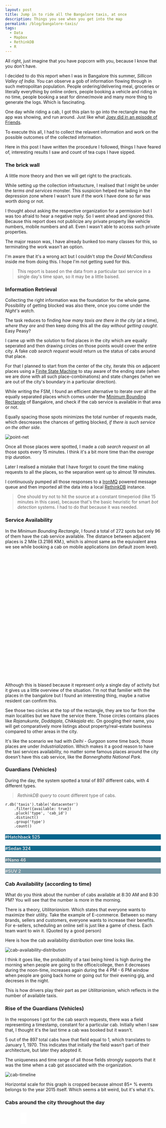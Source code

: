 ```yaml
---
layout: post
title: Jump in to ride all the Bangalore taxis, at once
description: Things you see when you get into the map
permalink: /blog/bangalore-taxis/
tags:
  - Data
  - Mapbox
  - RethinkDB
  - R
---
```


All right, just imagine that you have popcorn with you, because I know that you don't have.

I decided to do this report when I was in Bangalore this summer, *Sillicon Valley of India*. You can observe a gob of information flowing through in such metropolitan population. People ordering/delivering meal, groceries or literally everything by online orders, people booking a vehicle and riding in no time, people booking a seat for dinner/movie and many more thing to generate the logs. Which is fascinating.

One day while riding a cab, I got this plan to go into the rectangle map the app was showing, and run around. Just like what [Joey did in an episode of Friends](https://www.youtube.com/watch?v=oKCIMX2dsEc).

To execute this all, I had to collect the relavent information and work on the possible outcomes of the collected information.

Here in this post I have written the procedure I followed, things I have feared of, interesting results I saw and count of tea cups I have sipped.

### The brick wall

A little more theory and then we will get right to the practicals.

While setting up the collection infrastucture, I realised that I might be under the *terms and services* monster. This suspicion helped me lading in the depression zone where I wasn't sure if the work I have done so far was worth doing or not.

I thought about asking the respective organization for a permission but I was too afraid to hear a negative reply. So I went ahead and ignored this. Because this report does not publicize any private property like vehicle numbers, mobile numbers and all. Even I wasn't able to access such private properties.

The major reason was, I have already bunked too many classes for this, so terminating the work wasn't an option.

I'm aware that it's a wrong act but I couldn't stop the *David McCandless* inside me from doing this. I hope I'm not getting sued for this.

> This report is based on the data from a particular taxi service in a single day's time span, so it may be a little baised.

### Information Retrieval

Collecting the right information was the foundation for the whole game. Possibility of getting blocked was also there, once you come under the *Night's watch*.

The task reduces to finding *how many taxis are there in the city* (at a time), *where they are* and then keep doing this all the day *without getting caught*. Easy Peasy?

I came up with the solution to find places in the city which are equally seperated and then drawing circles on those points would cover the entire city. A fake *cab search request* would return us the status of cabs around that place.

For that I planned to start from the center of the city, iterate this on adjacent places using a [Finite State Machine](https://en.wikipedia.org/wiki/Finite-state_machine) to stay aware of the ending state (when we are done with all such place-combinations) and state changes (when we are out of the city's boundary in a particular direction).

While writing the FSM, I found an efficient alternative to iterate over all the equally separated places which comes under the [Minimum Bounding Rectangle](https://en.wikipedia.org/wiki/Minimum_bounding_rectangle) of Bangalore, and check if the cab service is available in that area or not.

Equally spacing those spots minimizes the total number of requests made, which descreases the chances of getting blocked, *if there is such service on the other side*.

![point-net]({{http://localhost:4000}}/assets/bangalore-taxis/point-net.png "Equally separated places")

Once all those places were spotted, I made a *cab search request* on all those spots every 15 minutes. I think it's a bit more time than the *average trip duration*.

Later I realised a mistake that I have forgot to count the time making requests to all the places, so the separation went up to almost 19 minutes.

I continuously pumped all those responses to a [IronMQ](http://www.iron.io/mq/) powered message queue and then imported all the data into a local [RethinkDB](http://rethinkdb.com/) instance.

> One should try not to hit the source at a constant timeperiod (like 15 minutes in this case), because that's the basic heuristic for smart *bot detection* systems. I had to do that because it was needed.

### Service Availability

In the *Minimum Bounding Rectangle*, I found a total of 272 spots but only 96 of them have the cab service available. The distance between adjacent places is 2 Mile (3.2186 KM.), which is almost same as the equivalent area we see while booking a cab on mobile applications (on default zoom level).

<div id='availability-map' style="height:400px;"></div>

Although this is biased because it represent only a single day of activity but it gives us a little overview of the situation. I'm not that familier with the places in the bangalore but I found an interesting thing, maybe a native resident can confirm this.

See those two circles at the top of the rectangle, they are too far from the main localities but we have the service there. Those circles contains places like *Rajanukunte*, *Doddajala*, *Chikkajala* etc. On googling their name, you will get comparatively more listings about property/real-estate business compared to other areas in the city.

It's like the scenario we had with *Delhi - Gurgaon* some time back, those places are under *Industrialization*. Which makes it a good reason to have the taxi services availability, no matter some famous places around the city doesn't have this cab service, like the *Bannerghatta National Park*.

### Guardians (Vehicles)

During the day, the system spotted a total of 897 different cabs, with 4 different types.

> *RethinkDB query* to count different type of cabs.

```
r.db('taxis').table('datacenter')
	.filter({available: true})
	.pluck('type', 'cab_id')
	.distinct()
	.group('type')
	.count()
```

<div class="row">
	<div class="col s12 m6 l3 center-align" style="color:#DDD;background:#00648C;">
	  <h4>#Hatchback 525</h4>
	</div>
	<div class="col s12 m6 l3 center-align" style="color:#DDD;background:#10698C;">
	  <h4>#Sedan 324</h4>
	</div>
	<div class="col s12 m6 l3 center-align" style="color:#DDD;background:#4F7B8C;">
	  <h4>#Nano 46</h4>
	</div>
	<div class="col s12 m6 l3 center-align" style="color:#DDD;background:#7497A5;">
	  <h4>#SUV 2</h4>
	</div>
</div>

### Cab Availability (according to time)

What do you think about the number of cabs available at 8:30 AM and 8:30 PM? You will see that the number is more in the morning.

There is a theory, *Utilitarianism*. Which states that everyone wants to maximize their utility. Take the example of E-commerce. Between so many brands, sellers and customers, everyone wants to increase their benefits. For e-sellers, scheduling an online sell is just like a game of chess. Each team want to win it. (Quoted by a good person)

Here is how the cab availability distribution over time looks like.

![cab-availability-distribution]({{http://localhost:4000}}/assets/bangalore-taxis/distribution.png "Cab availability distribution over time")

I think it goes like, the probability of a taxi being hired is high during the morning when people are going to the office/college, then it decreases during the noon-time, increases again during the 4 PM - 6 PM window when people are going back home or going out for their evening gig, and decreses in the night.

This is how drivers play their part as per *Utilitarianism*, which reflects in the number of available taxis.

### Rise of the Guardians (Vehicles)

In the responses I got for the cab search requests, there was a field representing a timestamp, constant for a particular cab. Initially when I saw that, I thought it's the last time a cab was booked but it wasn't.

5 out of the 897 total cabs have that field equal to 1, which translates to January 1, 1970. This indicates that initially the field wasn't part of their architecture, but later they adopted it.

The uniqueness and time range of all those fields strongly supports that it was the time when a cab got associated with the organization. 

![cab-timeline]({{http://localhost:4000}}/assets/bangalore-taxis/timeline.png "Cab timeline")

Horizontal scale for this graph is cropped because almost 85+ % events belongs to the year 2015 itself. Which seems a bit weird, but it's what it's.

### Cabs around the city throughout the day

<div id='map' style="height:400px;">
	<span id='info' class='info' style='padding:10px;background:#fff;position:relative;top:17px;right:-50px;z-index:100;'></span>
</div>

This particular map represents the geographic view of the *cab availability* (according to time) diagram. Where total cabs at a time are distributed accross the city according to their actual positions.

Now if you are thinking about the places where most of the cabs are, I have created another map for that, scroll down.  

### Cab Availability Index

This map is somewhat inspired from the Housing's [Child Friendly Index](https://housing.com/blog/2013/11/14/launching-child-friendliness-index-heat-maps/).

It uses those equally seperated circles to count total cabs in them throughout the day, and uses the relative percentage as the opacity of each circle.

> *RethinkDB query* that counts the cabs which are in a 2 mile circle centered at 'centerPoint'.

``` javascript
r.db('taxis').table('datacenter')
	.filter({available: true})
	.pluck('cab_lat', 'cab_lng')
	.distinct()
	.map(function(instance) {
		return r.circle(centerPoint, 2, {unit: 'mi'})
			.includes(r.point(instance('cab_lat'), instance('cab_lat')))
	})
	.count(true)
```

<div id='dmap' style='height:400px;'>
</div>

Neighbourhoods having maximum availability index are mostly in the *northern-western* and a little *central* part of the bangalore. Which consists of some big educational institutes as *Indian Institute of Science*, *Bangalore University*, *R.V. College of Engineering*, some famous tourist spots as *Lalbagh Botanical Garden* to contribute to the higher availability density.

Along with that, reports shows that *northern-western* bangalore has maximum population density in the city. Check out these images ([latest](http://wgbis.ces.iisc.ernet.in/biodiversity/pubs/ETR/ETR55/Population%20Density.jpg) and [old](http://wgbis.ces.iisc.ernet.in/biodiversity/pubs/ces_tr/TR118_SPoonancha/Index1_clip_image002_0000.jpg)) from *Centre for Ecological Sciences, IISc* for the reference.

### Cab that travelled the most

As I have told you that initially I'd misread a timestamp field as the time when a cab was last hired. Writing a precise (almost) algorithm to find the path travelled by cab using current/past location and the last booking time would have been easy that way.

In the currecnt implementation, I have used the locations between adjacent appearances of a cab to find the approximate distance travelled by the vehicle. It assumes that the cab travelled from position A to position B despite being sufficient time difference between both appearances.

> *RethinkDB query* that collects the chronological appearances of each taxi.

``` javascript
r.db('taxis').table('datacenter')
	.filter({available: true})
	.without('id', 'place_lat', 'place_lng', 'duration', 'distance')
	.group('cab_id')
	.pluck('cab_lat', 'cab_lng', 'index', 'timestamp')
	.orderBy('index')
```

To watch the jounrney *time-lapse* of the cab who travelled the most, press the *play button* below.

<div id='cmap' style='height:400px;'>
</div>

<div style='width:60px;margin: 0 auto;'>
	<h2 id="replay-btn" style='position:relative;top:-100px;padding-left:15px;color:#343434;background-color:rgba(255, 255, 255, 0.8);width:60px;height:50px;cursor:pointer;'>
	  	<span class='ion-play'></span>
	</h2>
</div>

### Is this all fake, just like Uber?

Do you remember those *phantom car* stories of Uber?

There was a research which revealed that Uber shows a mirage of tiny black cabs moving around you, when you do a cab search. Just to convince you that a cab is there for you. Study concluded that the cab network you see around, is not real-time.

I wanted to analyse the *traffic status* using the response data I had. My objective was to find the regression in the *cab response time* (time taken by a cab to reach you) and *time of the day*. Because the sixth sense says that the *cab response time* should be high when there is *high traffic* in some areas of the city, likely in those peek hours (morning and evening time).

The *cab response time* seems to be dependant on the distance only, which looks like a *step function*.

![cab-response-time]({{http://localhost:4000}}/assets/bangalore-taxis/restime.png "Cab Response Time")

I realised that there wasn't any fluctuation in the *response time*, it was same for a particular distance between the cab and the user (simulated), all the day.

> Which implies that similar to Uber, this cab network isn't real-time.

A nice explanation of the *phantom cars* is available [here](http://motherboard.vice.com/read/Ubers-phantom-cabs?update).

### You solve a problem, when you get one

Let me insert a story here.

It was my first day of the recent intern. I was sitting along at my place, waiting for someone to join me or at least talk to me. Then I started reading Myntra's engineering blog to kill my time. The very first post was from the React fame *Sunil Pai*, [Personal thoughts on the shutdown of the myntra.com website](http://myntra.github.io/2015/05/17/personal-thoughts-on-the-shutdown-of-the-myntra-website/).

There was this phrase that caught my attention.

> Imagine being DDOSed by every mobile device on the planet.

Voila, I got my work. I designed a *reverse proxy* based layer to detect the DDoS. I'm still not sure that if it would have worked or not, but doing that was exciting.

And then I showed the solution to my manager. He ignored it, right on my face, without even listening to me.

Maybe because he wasn't really facing such problem (DDoS) that time, it wasn't in the roadmap there. But they will have to work on it when they will face an attack.

Similarly, this simulated user interaction is wrong to the system. Can be easily converted into a *service denial*.

In my case, I was changing the user(simulated) location frequently, so fast that a human can't reach there in a fraction of second (traversing whole Bangalore in 3 minutes).

If the service allows a user to book a cab for someone else (who is far away from where the real user is), the monitoring system should take care of the conversion rates. Someone trying to book a cab for someone else this fast, then not booking a single cab, and then repeating this every 15 minute all the day is a plain pattern to detect. Which should be detected. I hope somebody will fix this.

---

That's it, get out of the cab now.

I have decided not to release the collected data and code for the data retrieval. Everything else including the data processing part can be found at [pravj/bangalore-taxis](https://github.com/pravj/Bangalore-taxis) repository. Thanks to *RethinkDB* and *Mapbox*, you guys are really amazing.

<script src='{{http://localhost:4000}}/public/lib/taxis.js'></script>

